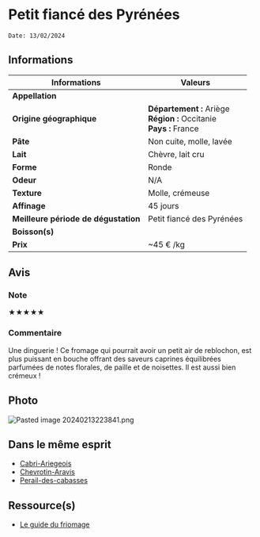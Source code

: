 # Petit fiancé des Pyrénées
```
Date: 13/02/2024
```
## Informations

| Informations | Valeurs |
| ---- | ---- |
| **Appellation** |  |
| **Origine géographique** | **Département :** Ariège<br>**Région :** Occitanie<br>**Pays :** France   |
| **Pâte** | Non cuite, molle, lavée |
| **Lait** | Chèvre, lait cru |
| **Forme** | Ronde |
| **Odeur** | N/A |
| **Texture** | Molle, crémeuse |
| **Affinage** | 45 jours |
| **Meilleure période de dégustation** | Petit fiancé des Pyrénées |
| **Boisson(s)** |  |
| **Prix** | ~45 € /kg |

## Avis
### Note
★★★★★
### Commentaire
Une dinguerie ! Ce fromage qui pourrait avoir un petit air de reblochon, est plus puissant en bouche offrant des saveurs caprines équilibrées parfumées de notes florales, de paille et de noisettes. Il est aussi bien crémeux ! 

## Photo
![Pasted image 20240213223841.png](./M%C3%A9dias/Pasted%20image%2020240213223841.png)

## Dans le même esprit
* [Cabri-Ariegeois](./Cabri-Ariegeois.md)
* [Chevrotin-Aravis](./Chevrotin-Aravis.md)
* [Perail-des-cabasses](./Perail-des-cabasses.md)

## Ressource(s)
* [Le guide du friomage](https://www.leguidedufromage.com/le-petit-fiance-des-pyrenees-io590.html)